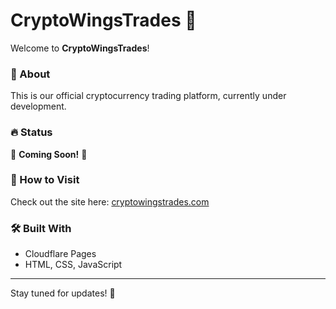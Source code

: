 # CryptoWingsTrades 🚀  

Welcome to **CryptoWingsTrades**!  

### 🌟 About  
This is our official cryptocurrency trading platform, currently under development.  

### 🔥 Status  
🚧 **Coming Soon!** 🚧  

### 📌 How to Visit  
Check out the site here: [cryptowingstrades.com](https://cryptowingstrades.com)  

### 🛠️ Built With  
- Cloudflare Pages  
- HTML, CSS, JavaScript  

---
Stay tuned for updates! 🎉
